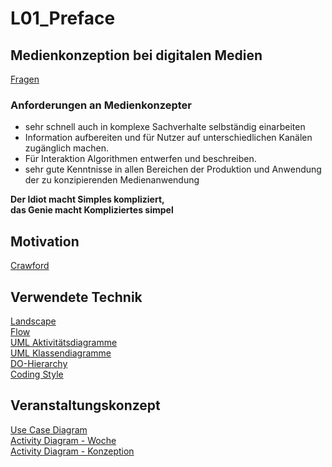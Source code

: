 # L01_Preface
## Medienkonzeption bei digitalen Medien
[Fragen](Material/Fragen.md)  
### Anforderungen an Medienkonzepter
- sehr schnell auch in komplexe Sachverhalte selbständig einarbeiten
- Information aufbereiten und für Nutzer auf unterschiedlichen Kanälen zugänglich machen.
- Für Interaktion Algorithmen entwerfen und beschreiben.
- sehr gute Kenntnisse in allen Bereichen der Produktion und Anwendung der zu konzipierenden Medienanwendung  

**Der Idiot macht Simples kompliziert,  
das Genie macht Kompliziertes simpel**
## Motivation
[Crawford](../X01_Appendix/Crawford/Crawford.html)
## Verwendete Technik
[Landscape](../X01_Appendix/Landscape/DIA2Landscape.png)  
[Flow](../X01_Appendix/Landscape/NodeFlow.pdf)  
[UML Aktivitätsdiagramme](../X01_Appendix/UML/ActivityDia2Code.pdf)  
[UML Klassendiagramme](../X01_Appendix/UML/ClassDia2Code.pdf)  
[DO-Hierarchy](../X01_Appendix/DO-Hierarchy/DO-Hierarchy.pdf)  
[Coding Style](../X01_Appendix/CodingStyle)  
## Veranstaltungskonzept
[Use Case Diagram](../X01_Appendix/UML/UCD_EIA-Kontakt.svg)  
[Activity Diagram - Woche](../X01_Appendix/UML/AD_EIA-Woche.svg)  
[Activity Diagram - Konzeption](../X01_Appendix/UML/AD_EIA-Konzeption.svg)  